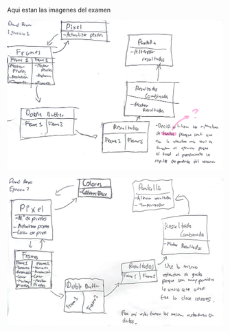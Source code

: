 Aqui estan las imagenes del examen

![Alt text](<CamScanner 04-02-2025 18.49_1.jpg>)

![Alt text](<CamScanner 04-02-2025 18.49_2.jpg>)